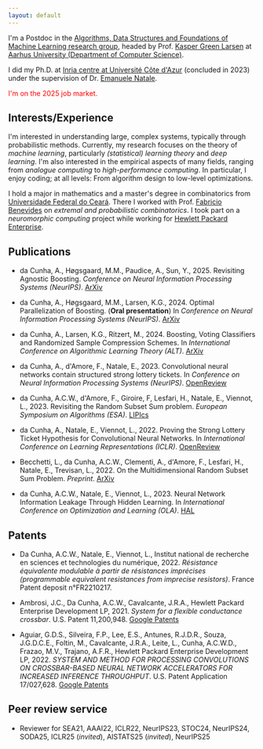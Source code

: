 ```yaml
---
layout: default
---
```


I'm a Postdoc in the [Algorithms, Data Structures and Foundations of Machine Learning research group](https://cs.au.dk/research/algorithms-data-structures-and-foundations-of-machine-learning), headed by Prof. [Kasper Green Larsen](https://cs.au.dk/~larsen/) at [Aarhus University (Department of Computer Science)](https://cs.au.dk/).

I did my Ph.D. at [Inria centre at Université Côte d'Azur](https://www.inria.fr/en/inria-centre-universite-cote-azur) (concluded in 2023) under the supervision of Dr. [Emanuele Natale](https://www-sop.inria.fr/members/Emanuele.Natale/).

<span style="color:red">I'm on the 2025 job market.</span>


## Interests/Experience

I'm interested in understanding large, complex systems, typically through probabilistic methods.
Currently, my research focuses on the theory of *machine learning*, particularly *(statistical) learning theory* and *deep learning*.
I'm also interested in the empirical aspects of many fields, ranging from *analogue computing* to *high-performance computing*.
In particular, I enjoy coding; at all levels: From algorithm design to low-level optimizations.

I hold a major in mathematics and a master's degree in combinatorics from [Universidade Federal do Ceará](https://www.ufc.br/).
There I worked with Prof. [Fabricio Benevides](http://www.mat.ufc.br/~fabricio/) on *extremal and probabilistic combinatorics*.
I took part on a *neuromorphic computing* project while working for [Hewlett Packard Enterprise](https://www.hpe.com/). <!-- and in a *3D printing* project while working for [HP Inc](https://www.hp.com/). -->


## Publications

* da Cunha, A., Høgsgaard, M.M., Paudice, A., Sun, Y., 2025. Revisiting Agnostic Boosting. *Conference on Neural Information Processing Systems (NeurIPS)*. [ArXiv](https://arxiv.org/pdf/2503.09384)

* da Cunha, A., Høgsgaard, M.M., Larsen, K.G., 2024. Optimal Parallelization of Boosting. (**Oral presentation**) In *Conference on Neural Information Processing Systems (NeurIPS)*. [ArXiv](https://arxiv.org/pdf/2408.16653)

* da Cunha, A., Larsen, K.G., Ritzert, M., 2024. Boosting, Voting Classifiers and Randomized Sample Compression Schemes. In *International Conference on Algorithmic Learning Theory (ALT)*. [ArXiv](https://arxiv.org/pdf/2402.02976)

* da Cunha, A., d'Amore, F., Natale, E., 2023. Convolutional neural networks contain structured strong lottery tickets. In *Conference on Neural Information Processing Systems (NeurIPS)*. [OpenReview](https://openreview.net/pdf?id=UqYrYB3dp5)

* da Cunha, A.C.W., d'Amore, F., Giroire, F, Lesfari, H., Natale, E., Viennot, L., 2023. Revisiting the Random Subset Sum problem. *European Symposium on Algorithms (ESA)*. [LIPIcs](https://drops.dagstuhl.de/opus/volltexte/2023/18690/pdf/LIPIcs-ESA-2023-37.pdf)

* da Cunha, A., Natale, E., Viennot, L., 2022. Proving the Strong Lottery Ticket Hypothesis for Convolutional Neural Networks. In *International Conference on Learning Representations (ICLR)*. [OpenReview](https://openreview.net/pdf?id=Vjki79-619-)

* Becchetti, L., da Cunha, A.C.W., Clementi, A., d'Amore, F., Lesfari, H., Natale, E., Trevisan, L., 2022. On the Multidimensional Random Subset Sum Problem. *Preprint*. [ArXiv](https://arxiv.org/pdf/2207.13944.pdf)

* da Cunha, A.C.W., Natale, E., Viennot, L., 2023. Neural Network Information Leakage Through Hidden Learning. In *International Conference on Optimization and Learning (OLA)*. [HAL](https://hal.science/hal-03157141v4/file/hidden_learning.pdf)


## Patents

* Da Cunha, A.C.W., Natale, E., Viennot, L., Institut national de recherche en sciences et technologies du numérique, 2022. *Résistance équivalente modulable à partir de résistances imprécises (programmable equivalent resistances from imprecise resistors)*. France Patent deposit n°FR2210217.

* Ambrosi, J.C., Da Cunha, A.C.W., Cavalcante, J.R.A., Hewlett Packard Enterprise Development LP, 2021. *System for a flexible conductance crossbar*. U.S. Patent 11,200,948. [Google Patents](https://patents.google.com/patent/US11200948B1)

* Aguiar, G.D.S., Silveira, F.P., Lee, E.S., Antunes, R.J.D.R., Souza, J.G.D.C.E., Foltin, M., Cavalcante, J.R.A., Leite, L., Cunha, A.C.W.D., Frazao, M.V., Trajano, A.F.R., Hewlett Packard Enterprise Development LP, 2022. *SYSTEM AND METHOD FOR PROCESSING CONVOLUTIONS ON CROSSBAR-BASED NEURAL NETWORK ACCELERATORS FOR INCREASED INFERENCE THROUGHPUT*. U.S. Patent Application 17/027,628. [Google Patents](https://patents.google.com/patent/US20220092393A1)


## Peer review service

* Reviewer for SEA21, AAAI22, ICLR22, NeurIPS23, STOC24, NeurIPS24, SODA25, ICLR25 (*invited*), AISTATS25 (*invited*), NeurIPS25
